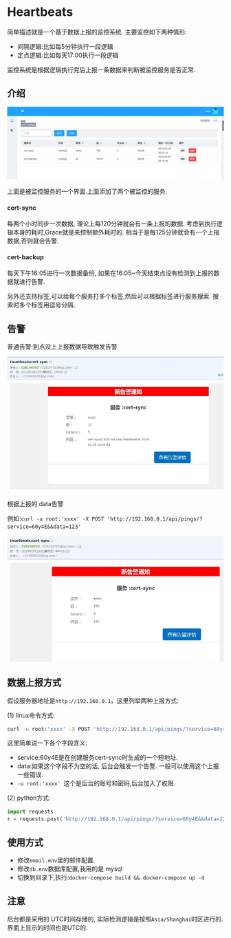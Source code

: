 # Heartbeats

简单描述就是一个基于数据上报的监控系统. 主要监控如下两种情形:

- 间隔逻辑:比如每5分钟执行一段逻辑
- 定点逻辑:比如每天17:00执行一段逻辑

监控系统是根据逻辑执行完后上报一条数据来判断被监控服务是否正常.

## 介绍

![](images/service.jpg)

上面是被监控服务的一个界面.上面添加了两个被监控的服务.

####  cert-sync

每两个小时同步一次数据, 理论上每120分钟就会有一条上报的数据. 考虑到执行逻辑本身的耗时,Grace就是来控制额外耗时的. 相当于是每125分钟就会有一个上报数据,否则就会告警.



#### cert-backup

每天下午16:05进行一次数据备份, 如果在16:05~今天结束点没有检测到上报的数据就进行告警.



另外还支持标签,可以给每个服务打多个标签,然后可以根据标签进行服务搜索. 搜索时多个标签用逗号分隔.

## 告警

普通告警:到点没上上报数据导致触发告警

![](images/alert.jpg)

根据上报的 data告警

例如:`curl -u root:'xxxx' -X POST 'http://192.168.0.1/api/pings/?service=60y4E&&data=123'`

![](images/alert_ex.jpg)

## 数据上报方式

假设服务器地址是`http://192.168.0.1`，这里列举两种上报方式:

(1) linux命令方式:

```bash
curl -u root:'xxxx' -X POST 'http://192.168.0.1/api/pings/?service=60y4E&&data=xxx'
```

这里简单说一下各个字段含义:

- service:60y4E是在创建服务cert-sync时生成的一个短地址.
- data:如果这个字段不为空的话, 后台会触发一个告警. 一般可以使用这个上报一些错误.
- `-u root:'xxxx' `这个是后台的账号和密码,后台加入了权限.

(2) python方式:

```python
import requests
r = requests.post('http://192.168.0.1/api/pings/?service=60y4E&&data=2222', auth=('root', 'xxxx'))
```



## 使用方式

- 修改`email.env`里的邮件配置.
- 修改`db.env`数据库配置,我用的是 mysql
- 切换到目录下,执行:`docker-compose build && docker-compose up -d`



## 注意 

后台都是采用的 UTC时间存储的, 实际检测逻辑是按照`Asia/Shanghai`时区进行的. 界面上显示的时间也是UTC的. 


